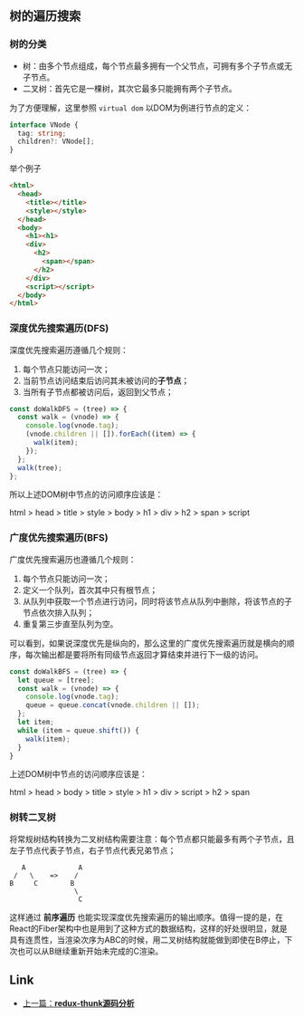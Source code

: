 ## 树的遍历搜索

### 树的分类

+ 树：由多个节点组成，每个节点最多拥有一个父节点，可拥有多个子节点或无子节点。
+ 二叉树：首先它是一棵树，其次它最多只能拥有两个子节点。

为了方便理解，这里参照 `virtual dom` 以DOM为例进行节点的定义：

```typescript
interface VNode {
  tag: string;
  children?: VNode[];
}
```

举个例子

```html
<html>
  <head>
    <title></title>
    <style></style>
  </head>
  <body>
    <h1><h1>
    <div>
      <h2>
        <span></span>
      </h2>
    </div>
    <script></script>
  </body>
</html>
```

### 深度优先搜索遍历(DFS)

深度优先搜索遍历遵循几个规则：

1. 每个节点只能访问一次；
2. 当前节点访问结束后访问其未被访问的**子节点**；
3. 当所有子节点都被访问后，返回到父节点；

```javascript
const doWalkDFS = (tree) => {
  const walk = (vnode) => {
    console.log(vnode.tag);
    (vnode.children || []).forEach((item) => {
      walk(item);
    });
  };
  walk(tree);
};
```
所以上述DOM树中节点的访问顺序应该是：

html > head > title > style > body > h1 > div > h2 > span > script

### 广度优先搜索遍历(BFS)

广度优先搜索遍历也遵循几个规则：

1. 每个节点只能访问一次；
2. 定义一个队列，首次其中只有根节点；
3. 从队列中获取一个节点进行访问，同时将该节点从队列中删除，将该节点的子节点依次排入队列；
4. 重复第三步直至队列为空。

可以看到，如果说深度优先是纵向的，那么这里的广度优先搜索遍历就是横向的顺序，每次输出都是要将所有同级节点返回才算结束并进行下一级的访问。

```javascript
const doWalkBFS = (tree) => {
  let queue = [tree];
  const walk = (vnode) => {
    console.log(vnode.tag);
    queue = queue.concat(vnode.children || []);
  };
  let item;
  while (item = queue.shift()) {
    walk(item);
  }
}
```

上述DOM树中节点的访问顺序应该是：

html > head > body > title > style > h1 > div > script > h2 > span

### 树转二叉树

将常规树结构转换为二叉树结构需要注意：每个节点都只能最多有两个子节点，且左子节点代表子节点，右子节点代表兄弟节点；

```
   A             A
 /   \    =>    /
B     C        B
                \
                 C
```

这样通过 **前序遍历** 也能实现深度优先搜索遍历的输出顺序。值得一提的是，在React的Fiber架构中也是用到了这种方式的数据结构，这样的好处很明显，就是具有连贯性，当渲染次序为ABC的时候，用二叉树结构就能做到即使在B停止，下次也可以从B继续重新开始未完成的C渲染。


## Link

+ [上一篇：**redux-thunk源码分析**](../Redux/redux-thunk.md)